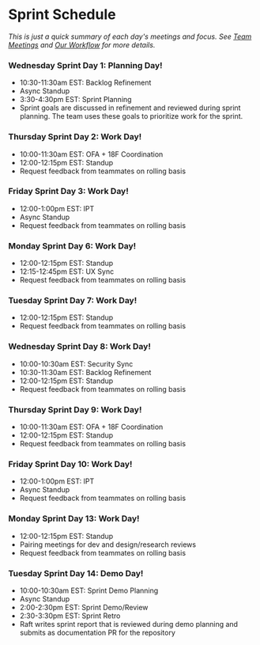 # Sprint Schedule

_This is just a quick summary of each day's meetings and focus. See [Team Meetings](../team-meetings.md) and [Our Workflow](../our-workflow.md) for more details._
 
### Wednesday Sprint Day 1: Planning Day!
- 10:30-11:30am EST: Backlog Refinement 
- Async Standup
- 3:30-4:30pm EST: Sprint Planning  
- Sprint goals are discussed in refinement and reviewed during sprint planning. The team uses these goals to prioritize work for the sprint.

### Thursday Sprint Day 2: Work Day!   
- 10:00-11:30am EST: OFA + 18F Coordination
- 12:00-12:15pm EST: Standup
- Request feedback from teammates on rolling basis

### Friday Sprint Day 3: Work Day!   
- 12:00-1:00pm EST: IPT
- Async Standup
- Request feedback from teammates on rolling basis 

### Monday Sprint Day 6: Work Day!  
- 12:00-12:15pm EST: Standup
- 12:15-12:45pm EST: UX Sync
- Request feedback from teammates on rolling basis 

### Tuesday Sprint Day 7: Work Day!  
- 12:00-12:15pm EST: Standup
- Request feedback from teammates on rolling basis 

### Wednesday Sprint Day 8: Work Day!
- 10:00-10:30am EST: Security Sync
- 10:30-11:30am EST: Backlog Refinement
- 12:00-12:15pm EST: Standup
- Request feedback from teammates on rolling basis
    
### Thursday Sprint Day 9: Work Day!  
- 10:00-11:30am EST: OFA + 18F Coordination
- 12:00-12:15pm EST: Standup
- Request feedback from teammates on rolling basis 

### Friday Sprint Day 10: Work Day!
- 12:00-1:00pm EST: IPT
- Async Standup
- Request feedback from teammates on rolling basis

### Monday Sprint Day 13: Work Day!
- 12:00-12:15pm EST: Standup
- Pairing meetings for dev and design/research reviews  
- Request feedback from teammates on rolling basis
 
### Tuesday Sprint Day 14: Demo Day!
- 10:00-10:30am EST: Sprint Demo Planning  
- Async Standup
- 2:00-2:30pm EST: Sprint Demo/Review 
- 2:30-3:30pm EST: Sprint Retro  
- Raft writes sprint report that is reviewed during demo planning and submits as documentation PR for the repository
